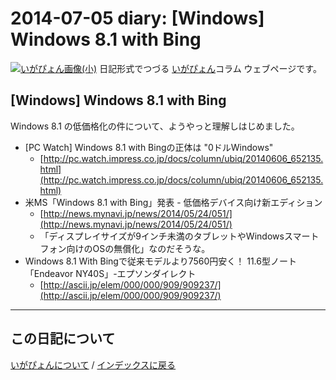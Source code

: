 2014-07-05 diary: [Windows] Windows 8.1 with Bing
=====================================================================================================
[![いがぴょん画像(小)](https://igapyon.github.io/diary/images/iga200306s.jpg "いがぴょん")](https://igapyon.github.io/diary/memo/memoigapyon.html) 日記形式でつづる [いがぴょん](https://igapyon.github.io/diary/memo/memoigapyon.html)コラム ウェブページです。

## [Windows] Windows 8.1 with Bing

Windows 8.1 の低価格化の件について、ようやっと理解しはじめました。

* [PC Watch] Windows 8.1 with Bingの正体は "0ドルWindows"
  * [http://pc.watch.impress.co.jp/docs/column/ubiq/20140606_652135.html](http://pc.watch.impress.co.jp/docs/column/ubiq/20140606_652135.html)
* 米MS「Windows 8.1 with Bing」発表 - 低価格デバイス向け新エディション
  * [http://news.mynavi.jp/news/2014/05/24/051/](http://news.mynavi.jp/news/2014/05/24/051/)
  * 「ディスプレイサイズが9インチ未満のタブレットやWindowsスマートフォン向けのOSの無償化」なのだそうな。
* Windows 8.1 With Bingで従来モデルより7560円安く！ 11.6型ノート「Endeavor NY40S」-エプソンダイレクト
  * [http://ascii.jp/elem/000/000/909/909237/](http://ascii.jp/elem/000/000/909/909237/)




----------------------------------------------------------------------------------------------------

## この日記について
[いがぴょんについて](https://igapyon.github.io/diary/memo/memoigapyon.html) / [インデックスに戻る](https://igapyon.github.io/diary/idxall.html)
